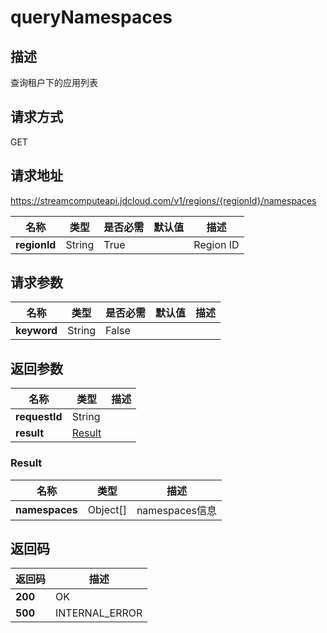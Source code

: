 # queryNamespaces


## 描述
查询租户下的应用列表

## 请求方式
GET

## 请求地址
https://streamcomputeapi.jdcloud.com/v1/regions/{regionId}/namespaces

|名称|类型|是否必需|默认值|描述|
|---|---|---|---|---|
|**regionId**|String|True||Region ID|

## 请求参数
|名称|类型|是否必需|默认值|描述|
|---|---|---|---|---|
|**keyword**|String|False|||


## 返回参数
|名称|类型|描述|
|---|---|---|
|**requestId**|String||
|**result**|[Result](##Result)||


### <a name="Result">Result</a>
|名称|类型|描述|
|---|---|---|
|**namespaces**|Object[]|namespaces信息|

## 返回码
|返回码|描述|
|---|---|
|**200**|OK|
|**500**|INTERNAL_ERROR|
